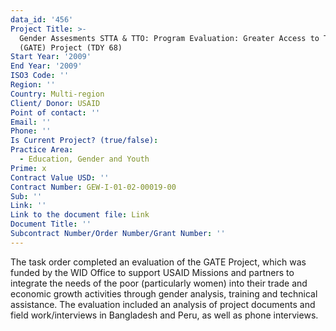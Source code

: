 ```yaml
---
data_id: '456'
Project Title: >-
  Gender Assesments STTA & TTO: Program Evaluation: Greater Access to Trade
  (GATE) Project (TDY 68)
Start Year: '2009'
End Year: '2009'
ISO3 Code: ''
Region: ''
Country: Multi-region
Client/ Donor: USAID
Point of contact: ''
Email: ''
Phone: ''
Is Current Project? (true/false): 
Practice Area:
  - Education, Gender and Youth
Prime: x
Contract Value USD: ''
Contract Number: GEW-I-01-02-00019-00
Sub: ''
Link: ''
Link to the document file: Link
Document Title: ''
Subcontract Number/Order Number/Grant Number: ''
---
```


The task order completed an evaluation of the GATE Project, which was funded by the WID Office to support USAID Missions and partners to integrate the needs of the poor (particularly women) into their trade and economic growth activities through gender analysis, training and technical assistance. The evaluation included an analysis of project documents and field work/interviews in Bangladesh and Peru, as well as phone interviews.